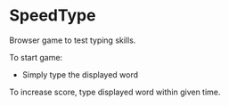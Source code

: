 # SpeedType

Browser game to test typing skills. 

To start game:
- Simply type the displayed word 

To increase score, type displayed word within given time. 